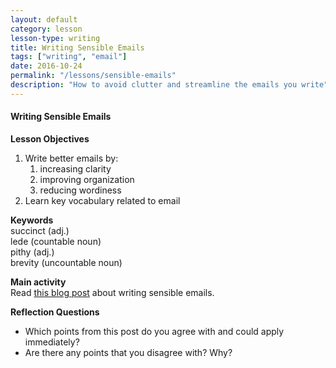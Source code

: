 ```yaml
---
layout: default
category: lesson
lesson-type: writing
title: Writing Sensible Emails
tags: ["writing", "email"]
date: 2016-10-24
permalink: "/lessons/sensible-emails"
description: "How to avoid clutter and streamline the emails you write"
---
```

#### Writing Sensible Emails  
**Lesson Objectives**

1. Write better emails by:  
	1. increasing clarity  
	2. improving organization  
	3. reducing wordiness   
2. Learn key vocabulary related to email

**Keywords**  
succinct (adj.)  
lede (countable noun)  
pithy (adj.)  
brevity (uncountable noun)  

**Main activity**  
Read <a href="http://www.43folders.com/2005/09/19/writing-sensible-email-messages" target="_blank">this blog post</a> about writing sensible emails. 

**Reflection Questions**

- Which points from this post do you agree with and could apply immediately?  
- Are there any points that you disagree with? Why?

